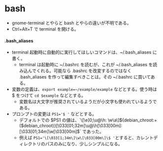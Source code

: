 # bash

- gnome-terminal とやらと bash とやらの違いが不明である。
- Ctrl+Alt+T で terminal を開ける。

#### .bash_aliases

- terminal 起動時に自動的に実行してほしいコマンドは、~/.bash_aliases に書く。
    - terminal は起動時に ~/.bashrc を読むが、これが ~/.bash_aliases を読み込んでくれる。可能なら .bashrc を改変するのではなく .bash_aliases を作って編集すべきことは。その ~/.bashrc に買いてある。
- 変数の定義は、`export example=~/example/example` などとする。使う時は $ をつけて `cd $example` などとする。
    - 変数名は大文字が推奨されているようだが小文字も使われているようである。
- プロンプトの変更は `PS1='$ '` などとする。
    - デフォルトでの $PS1 の値は、`\[\e]0;\u@\h: \w\a\]${debian_chroot:+($debian_chroot)}\[\033[01;32m\]\u@\h\[\033[00m\]:\[\033[01;34m\]\w\[\033[00m\]\$` であった。
    - 例えば `PS1='\[\033[1;34m\]\w\[\033[00m\]\$ '`とすると、カレントディレクトリのパスのみになり、少しシンプルになる。